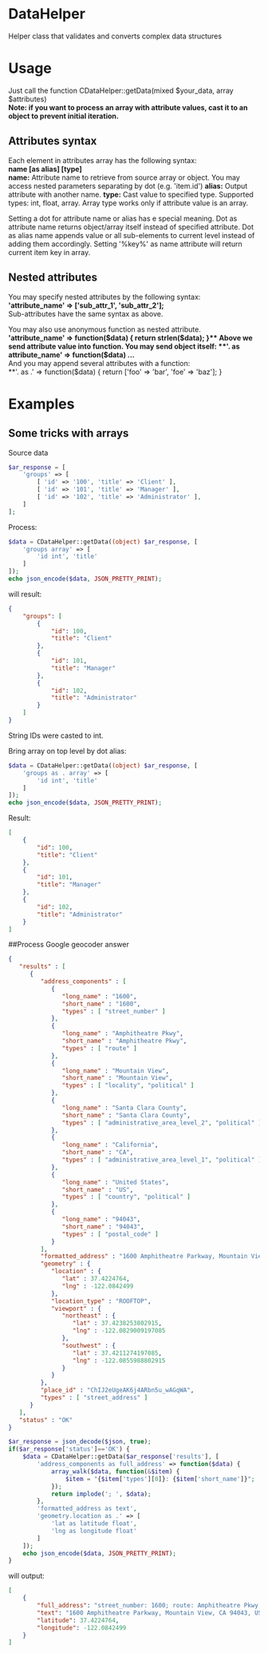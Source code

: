# DataHelper
Helper class that validates and converts complex data structures

# Usage
Just call the function CDataHelper::getData(mixed $your_data, array $attributes)  
**Note: if you want to process an array with attribute values, cast it to an object to prevent initial iteration.**

## Attributes syntax
Each element in attributes array has the following syntax:  
**name \[as alias\] \[type\]**  
**name:** Attribute name to retrieve from source array or object. You may access nested parameters separating by dot (e.g. 'item.id')
**alias:** Output attribute with another name.
**type:** Cast value to specified type. Supported types: int, float, array. Array type works only if attribute value is an array.

Setting a dot for attribute name or alias has e special meaning.
Dot as attribute name returns object/array itself instead of specified attribute.
Dot as alias name appends value or all sub-elements to current level instead of adding them accordingly.
Setting '%key%' as name attribute will return current item key in array.

## Nested attributes
You may specify nested attributes by the following syntax:  
**'attribute_name' => ['sub_attr_1', 'sub_attr_2'];**  
Sub-attributes have the same syntax as above.

You may also use anonymous function as nested attribute.  
**'attribute_name' => function($data) { return strlen($data); }**  
Above we send attribute value into function. You may send object itself:  
**'. as attribute_name' => function($data) ...**  
And you may append several attributes with a function:  
**'. as .' => function($data) { return ['foo' => 'bar', 'foe' => 'baz']; }

# Examples

## Some tricks with arrays
Source data
```php
$ar_response = [
    'groups' => [
        [ 'id' => '100', 'title' => 'Client' ],
        [ 'id' => '101', 'title' => 'Manager' ],
        [ 'id' => '102', 'title' => 'Administrator' ],
    ]
];
```

Process:
```php
$data = CDataHelper::getData((object) $ar_response, [
    'groups array' => [
        'id int', 'title'
    ]
]);
echo json_encode($data, JSON_PRETTY_PRINT);
```

will result:
```json
{
    "groups": [
        {
            "id": 100,
            "title": "Client"
        },
        {
            "id": 101,
            "title": "Manager"
        },
        {
            "id": 102,
            "title": "Administrator"
        }
    ]
}
```
String IDs were casted to int.

Bring array on top level by dot alias:
```php
$data = CDataHelper::getData((object) $ar_response, [
    'groups as . array' => [
        'id int', 'title'
    ]
]);
echo json_encode($data, JSON_PRETTY_PRINT);
```

Result:
```json
[
    {
        "id": 100,
        "title": "Client"
    },
    {
        "id": 101,
        "title": "Manager"
    },
    {
        "id": 102,
        "title": "Administrator"
    }
]
```

##Process Google geocoder answer
```json
{
   "results" : [
      {
         "address_components" : [
            {
               "long_name" : "1600",
               "short_name" : "1600",
               "types" : [ "street_number" ]
            },
            {
               "long_name" : "Amphitheatre Pkwy",
               "short_name" : "Amphitheatre Pkwy",
               "types" : [ "route" ]
            },
            {
               "long_name" : "Mountain View",
               "short_name" : "Mountain View",
               "types" : [ "locality", "political" ]
            },
            {
               "long_name" : "Santa Clara County",
               "short_name" : "Santa Clara County",
               "types" : [ "administrative_area_level_2", "political" ]
            },
            {
               "long_name" : "California",
               "short_name" : "CA",
               "types" : [ "administrative_area_level_1", "political" ]
            },
            {
               "long_name" : "United States",
               "short_name" : "US",
               "types" : [ "country", "political" ]
            },
            {
               "long_name" : "94043",
               "short_name" : "94043",
               "types" : [ "postal_code" ]
            }
         ],
         "formatted_address" : "1600 Amphitheatre Parkway, Mountain View, CA 94043, USA",
         "geometry" : {
            "location" : {
               "lat" : 37.4224764,
               "lng" : -122.0842499
            },
            "location_type" : "ROOFTOP",
            "viewport" : {
               "northeast" : {
                  "lat" : 37.4238253802915,
                  "lng" : -122.0829009197085
               },
               "southwest" : {
                  "lat" : 37.4211274197085,
                  "lng" : -122.0855988802915
               }
            }
         },
         "place_id" : "ChIJ2eUgeAK6j4ARbn5u_wAGqWA",
         "types" : [ "street_address" ]
      }
   ],
   "status" : "OK"
}
```

```php
$ar_response = json_decode($json, true);
if($ar_response['status']=='OK') {
    $data = CDataHelper::getData($ar_response['results'], [
        'address_components as full_address' => function($data) {
            array_walk($data, function(&$item) {
                $item = "{$item['types'][0]}: {$item['short_name']}";
            });
            return implode('; ', $data);
        },
        'formatted_address as text',
        'geometry.location as .' => [
            'lat as latitude float',
            'lng as longitude float'
        ]
    ]);
    echo json_encode($data, JSON_PRETTY_PRINT);
}
```

will output:
```json
[
    {
        "full_address": "street_number: 1600; route: Amphitheatre Pkwy; locality: Mountain View; administrative_area_level_2: Santa Clara County; administrative_area_level_1: CA; country: US; postal_code: 94043",
        "text": "1600 Amphitheatre Parkway, Mountain View, CA 94043, USA",
        "latitude": 37.4224764,
        "longitude": -122.0842499
    }
]
```
